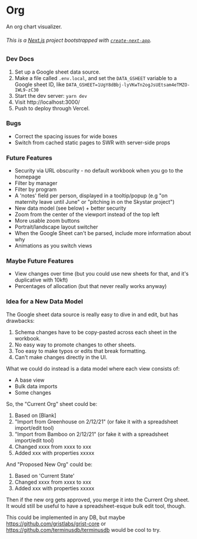 # Org

An org chart visualizer.

###### This is a [Next.js](https://nextjs.org/) project bootstrapped with [`create-next-app`](https://github.com/vercel/next.js/tree/canary/packages/create-next-app).

### Dev Docs

1. Set up a Google sheet data source.
1. Make a file called `.env.local`, and set the `DATA_GSHEET` variable to a Google sheet ID, like `DATA_GSHEET=1UgY8dBbj-lyVKwTn2ogJsUEtsam4eTMZO-IWL9-zC30`
1. Start the dev server: `yarn dev`
1. Visit http://localhost:3000/
1. Push to deploy through Vercel.

### Bugs

* Correct the spacing issues for wide boxes
* Switch from cached static pages to SWR with server-side props

### Future Features

* Security via URL obscurity - no default workbook when you go to the homepage
* Filter by manager
* Filter by program
* A 'notes' field per person, displayed in a tooltip/popup (e.g "on maternity leave until June" or "pitching in on the Skystar project")
* New data model (see below) + better security
* Zoom from the center of the viewport instead of the top left
* More usable zoom buttons
* Portrait/landscape layout switcher
* When the Google Sheet can't be parsed, include more information about why
* Animations as you switch views

### Maybe Future Features
* View changes over time (but you could use new sheets for that, and it's duplicative with 10kft)
* Percentages of allocation (but that never really works anyway)

### Idea for a New Data Model

The Google sheet data source is really easy to dive in and edit, but has drawbacks:
1. Schema changes have to be copy-pasted across each sheet in the workbook.
1. No easy way to promote changes to other sheets.
1. Too easy to make typos or edits that break formatting.
1. Can't make changes directly in the UI.

What we could do instead is a data model where each view consists of:
* A base view
* Bulk data imports
* Some changes

So, the "Current Org" sheet could be:
1. Based on [Blank]
1. "Import from Greenhouse on 2/12/21" (or fake it with a spreadsheet import/edit tool)
1. "Import from Bamboo on 2/12/21" (or fake it with a spreadsheet import/edit tool)
1. Changed xxxx from xxxx to xxx
1. Added xxx with properties xxxxx

And "Proposed New Org" could be:
1. Based on 'Current State'
1. Changed xxxx from xxxx to xxx
1. Added xxx with properties xxxxx

Then if the new org gets approved, you merge it into the Current Org sheet.  It would still be useful to have a spreadsheet-esque bulk edit tool, though.

This could be implemented in any DB, but maybe https://github.com/gristlabs/grist-core or https://github.com/terminusdb/terminusdb would be cool to try.
